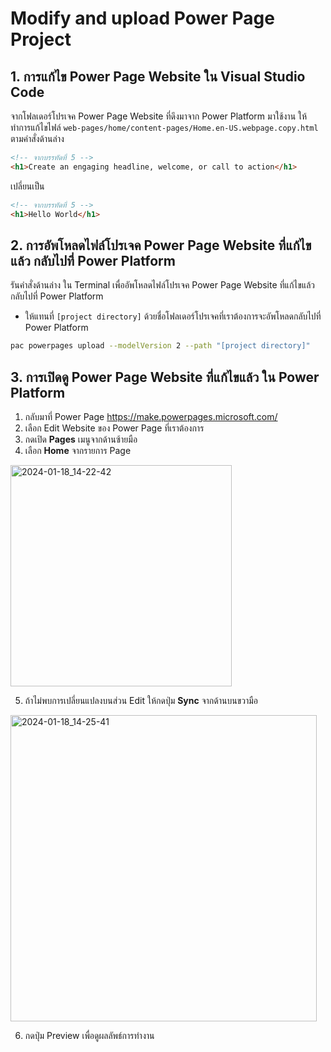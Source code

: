 
# Modify and upload Power Page Project

## 1. การแก้ไข Power Page Website ใน Visual Studio Code

จากโฟลเดอร์โปรเจค Power Page Website ที่ดึงมาจาก Power Platform มาใช้งาน ให้ทำการแก้ไขไฟล์ `web-pages/home/content-pages/Home.en-US.webpage.copy.html` ตามคำสั่งด้านล่าง

```html
<!-- จากบรรทัดที่ 5 -->
<h1>Create an engaging headline, welcome, or call to action</h1>
```

เปลี่ยนเป็น

```html
<!-- จากบรรทัดที่ 5 -->
<h1>Hello World</h1>
```

## 2. การอัพโหลดไฟล์โปรเจค Power Page Website ที่แก้ไขแล้ว กลับไปที่ Power Platform

รันคำสั่งด้านล่าง ใน Terminal เพื่ออัพโหลดไฟล์โปรเจค Power Page Website ที่แก้ไขแล้ว กลับไปที่ Power Platform

- ให้แทนที่ `[project directory]` ด้วยชื่อโฟลเดอร์โปรเจคที่เราต้องการจะอัพโหลดกลับไปที่ Power Platform

```bash
pac powerpages upload --modelVersion 2 --path "[project directory]" 
```

## 3. การเปิดดู Power Page Website ที่แก้ไขแล้ว ใน Power Platform

1. กลับมาที่ Power Page https://make.powerpages.microsoft.com/
2. เลือก Edit Website ของ Power Page ที่เราต้องการ
3. กดเปิด **Pages** เมนูจากด้านซ้ายมือ
4. เลือก **Home** จากรายการ Page
   
<img width="354" alt="2024-01-18_14-22-42" src="https://github.com/teerasej/power-page-for-developer-handbook/assets/85179/c05156f4-ea9e-4bbd-93af-9645d57d64c0">

5. ถ้าไม่พบการเปลี่ยนแปลงบนส่วน Edit ให้กดปุ่ม **Sync** จากด้านบนขวามือ

<img width="490" alt="2024-01-18_14-25-41" src="https://github.com/teerasej/power-page-for-developer-handbook/assets/85179/4a4ab054-f6df-4256-846c-cba15c17bafc">

6. กดปุ่ม Preview เพื่อดูผลลัพธ์การทำงาน